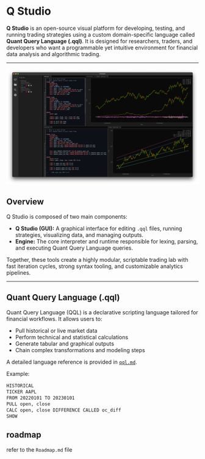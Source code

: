 # Q Studio

**Q Studio** is an open-source visual platform for developing, testing, and running trading strategies using a custom domain-specific language called **Quant Query Language (.qql)**. It is designed for researchers, traders, and developers who want a programmable yet intuitive environment for financial data analysis and algorithmic trading.

---

![Q Studio Screenshot](screenshots/qstudiov4.png)

## Overview

Q Studio is composed of two main components:

- **Q Studio (GUI):** A graphical interface for editing `.qql` files, running strategies, visualizing data, and managing outputs.
- **Engine:** The core interpreter and runtime responsible for lexing, parsing, and executing Quant Query Language queries.

Together, these tools create a highly modular, scriptable trading lab with fast iteration cycles, strong syntax tooling, and customizable analytics pipelines.

---

## Quant Query Language (.qql)

Quant Query Language (QQL) is a declarative scripting language tailored for financial workflows. It allows users to:
- Pull historical or live market data
- Perform technical and statistical calculations
- Generate tabular and graphical outputs
- Chain complex transformations and modeling steps

A detailed language reference is provided in [`qql.md`](./qql.md).

Example:

```qql
HISTORICAL
TICKER AAPL
FROM 20220101 TO 20230101
PULL open, close
CALC open, close DIFFERENCE CALLED oc_diff
SHOW
```

## roadmap
refer to the `Roadmap.md` file